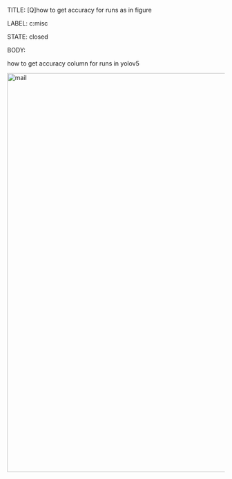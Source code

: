 TITLE:
[Q]how to get accuracy for runs as in figure

LABEL:
c:misc

STATE:
closed

BODY:

how to get accuracy column for runs in yolov5


<img width="925" alt="mail" src="https://user-images.githubusercontent.com/35992924/127086159-dba3e256-fffb-423b-9038-a960fc5905a6.png">


